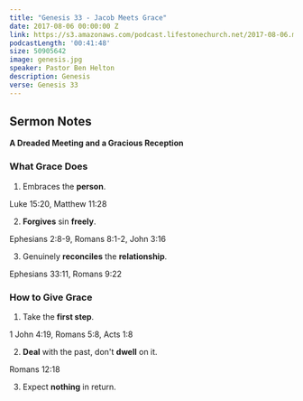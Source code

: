 ```yaml
---
title: "Genesis 33 - Jacob Meets Grace"
date: 2017-08-06 00:00:00 Z
link: https://s3.amazonaws.com/podcast.lifestonechurch.net/2017-08-06.mp3
podcastLength: '00:41:48'
size: 50905642
image: genesis.jpg
speaker: Pastor Ben Helton
description: Genesis
verse: Genesis 33
---
```


## Sermon Notes

**A Dreaded Meeting and a Gracious Reception**

### What Grace Does

1. Embraces the **person**.

Luke 15:20, Matthew 11:28

2. **Forgives** sin **freely**.

Ephesians 2:8-9, Romans 8:1-2, John 3:16

3. Genuinely **reconciles** the **relationship**.

Ephesians 33:11, Romans 9:22

### How to Give Grace

1. Take the **first step**.

1 John 4:19, Romans 5:8, Acts 1:8

2. **Deal** with the past, don't **dwell** on it.

Romans 12:18

3. Expect **nothing** in return.
